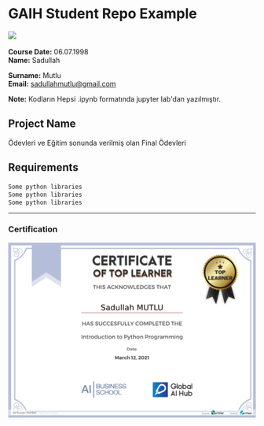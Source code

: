 # GAIH Student Repo Example
![](img/newlogo.png)

**Course Date:** 06.07.1998  
**Name:** Sadullah

**Surname:** Mutlu  
**Email:** sadullahmutlu@gmail.com  

**Note:** Kodların Hepsi  .ipynb formatında jupyter lab'dan yazılmıştır.

## Project Name
Ödevleri ve Eğitim sonunda verilmiş olan Final Ödevleri

## Requirements
```
Some python libraries
Some python libraries
Some python libraries
```
---

### Certification
![](img/TopLearnerCertificate.png)

